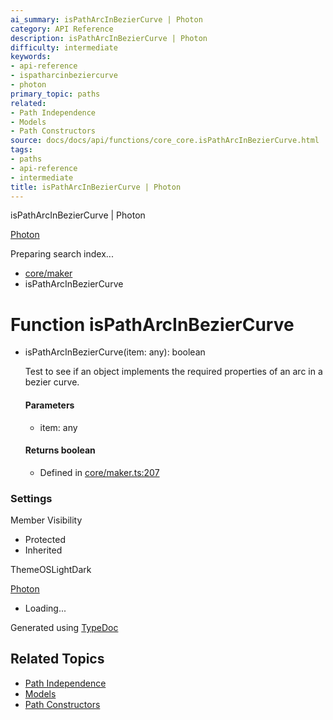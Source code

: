 ```yaml
---
ai_summary: isPathArcInBezierCurve | Photon
category: API Reference
description: isPathArcInBezierCurve | Photon
difficulty: intermediate
keywords:
- api-reference
- ispatharcinbeziercurve
- photon
primary_topic: paths
related:
- Path Independence
- Models
- Path Constructors
source: docs/docs/api/functions/core_core.isPathArcInBezierCurve.html
tags:
- paths
- api-reference
- intermediate
title: isPathArcInBezierCurve | Photon
---
```

isPathArcInBezierCurve | Photon

[Photon](../index.md)




Preparing search index...

* [core/maker](../modules/core_core.md)
* isPathArcInBezierCurve

# Function isPathArcInBezierCurve

* isPathArcInBezierCurve(item: any): boolean

  Test to see if an object implements the required properties of an arc in a bezier curve.

  #### Parameters

  + item: any

  #### Returns boolean

  + Defined in [core/maker.ts:207](https://github.com/mwhite454/photon/blob/main/packages/photon/src/core/maker.ts#L207)

### Settings

Member Visibility

* Protected
* Inherited

ThemeOSLightDark

[Photon](../index.md)

* Loading...

Generated using [TypeDoc](https://typedoc.org/)

## Related Topics

- [Path Independence](../index.md)
- [Models](../index.md)
- [Path Constructors](../index.md)
